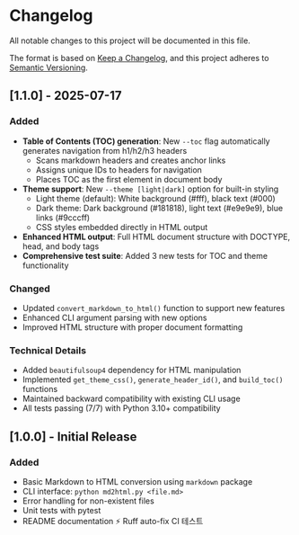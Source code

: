 # Changelog

All notable changes to this project will be documented in this file.

The format is based on [Keep a Changelog](https://keepachangelog.com/en/1.0.0/),
and this project adheres to [Semantic Versioning](https://semver.org/spec/v2.0.0.html).

## [1.1.0] - 2025-07-17

### Added
- **Table of Contents (TOC) generation**: New `--toc` flag automatically generates navigation from h1/h2/h3 headers
  - Scans markdown headers and creates anchor links
  - Assigns unique IDs to headers for navigation
  - Places TOC as the first element in document body
- **Theme support**: New `--theme [light|dark]` option for built-in styling
  - Light theme (default): White background (#fff), black text (#000)
  - Dark theme: Dark background (#181818), light text (#e9e9e9), blue links (#9cccff)
  - CSS styles embedded directly in HTML output
- **Enhanced HTML output**: Full HTML document structure with DOCTYPE, head, and body tags
- **Comprehensive test suite**: Added 3 new tests for TOC and theme functionality

### Changed
- Updated `convert_markdown_to_html()` function to support new features
- Enhanced CLI argument parsing with new options
- Improved HTML structure with proper document formatting

### Technical Details
- Added `beautifulsoup4` dependency for HTML manipulation
- Implemented `get_theme_css()`, `generate_header_id()`, and `build_toc()` functions
- Maintained backward compatibility with existing CLI usage
- All tests passing (7/7) with Python 3.10+ compatibility

## [1.0.0] - Initial Release

### Added
- Basic Markdown to HTML conversion using `markdown` package
- CLI interface: `python md2html.py <file.md>`
- Error handling for non-existent files
- Unit tests with pytest
- README documentation
⚡️ Ruff auto-fix CI 테스트
